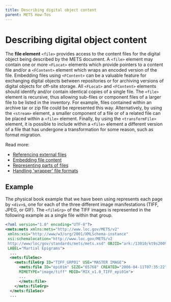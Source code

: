 ```yaml
---
title: Describing digital object content
parent: METS How-Tos
---
```

# Describing digital object content

The **file element** `<file>` provides access to the content files for the digital object being described by the METS document. A `<file>` element may contain one or more `<FLocat>` elements which provide pointers to a content file and/or a `<FContent>` element which wraps an encoded version of the file. Embedding files using `<FContent>` can be a valuable feature for exchanging digital objects between repositories or for archiving versions of digital objects for off-site storage. All `<FLocat>` and `<FContent>` elements should identify and/or contain identical copies of a single file. The `<file>` element is recursive, thus allowing sub-files or component files of a larger file to be listed in the inventory. For example, files contained within an archive tar or zip file could be represented this way. Alternatively, by using the `<stream>` element, a smaller component of a file or of a related file can be placed within a `<file>` element. Finally, by using the `<transformFile>` element, it is possible to include within a `<file>` element a different version of a file that has undergone a transformation for some reason, such as format migration.

Read more:

* [Referencing external files](FLocat.md)
* [Embedding file content](FContent.md)
* [Representing parts of files](stream.md)
* [Handling 'wrapper' file formats](transformFile.md)
## Example

The physical book example that we have been using represents each page by `<div>`s, one for each of the three different image manifestations (TIFF, JPEG, or GIF). The `<fileGrp>` of the TIFF images is represented in the following example as a single file within that group.

```xml
<?xml version="1.0" encoding="UTF-8"?>
<mets:mets xmlns:mets="http://www.loc.gov/METS/v2"
 xmlns:xsi="http://www/w3/org/2001/XMLSchema-instance"
 xsi:schemalocation="http://www.loc.gov/METS/v2
 http://www/loc/gov/standards/mets/mets.xsd" OBJID="ark:/13010/kt9s2009hz"
 LABEL="Martial Epigrams">
  ...
  <mets:fileSec>
    <mets:fileGrp ID="TIFF_GRP01" USE="MASTER IMAGE">
      <mets:file ID="epi01m" SIZE="65768" CREATED="2006-04-11T07:35:22"
      MIMETYPE="image/tiff" MDID="MIX_v1.0_TIFF_epi01m">
      ...
      </mets:file>
    </mets:fileGrp>
  </mets:fileSec>
  ...
```

